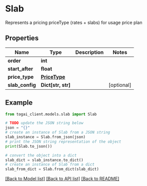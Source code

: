 # Slab

Represents a pricing priceType (rates + slabs) for usage price plan

## Properties

Name | Type | Description | Notes
------------ | ------------- | ------------- | -------------
**order** | **int** |  | 
**start_after** | **float** |  | 
**price_type** | [**PriceType**](PriceType.md) |  | 
**slab_config** | **Dict[str, str]** |  | [optional] 

## Example

```python
from togai_client.models.slab import Slab

# TODO update the JSON string below
json = "{}"
# create an instance of Slab from a JSON string
slab_instance = Slab.from_json(json)
# print the JSON string representation of the object
print(Slab.to_json())

# convert the object into a dict
slab_dict = slab_instance.to_dict()
# create an instance of Slab from a dict
slab_from_dict = Slab.from_dict(slab_dict)
```
[[Back to Model list]](../README.md#documentation-for-models) [[Back to API list]](../README.md#documentation-for-api-endpoints) [[Back to README]](../README.md)


